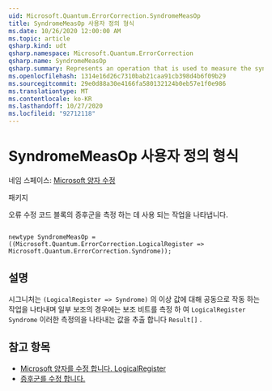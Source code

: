 ```yaml
---
uid: Microsoft.Quantum.ErrorCorrection.SyndromeMeasOp
title: SyndromeMeasOp 사용자 정의 형식
ms.date: 10/26/2020 12:00:00 AM
ms.topic: article
qsharp.kind: udt
qsharp.namespace: Microsoft.Quantum.ErrorCorrection
qsharp.name: SyndromeMeasOp
qsharp.summary: Represents an operation that is used to measure the syndrome of an error-correcting code block.
ms.openlocfilehash: 1314e16d26c7310bab21caa91cb398d4b6f09b29
ms.sourcegitcommit: 29e0d88a30e4166fa580132124b0eb57e1f0e986
ms.translationtype: MT
ms.contentlocale: ko-KR
ms.lasthandoff: 10/27/2020
ms.locfileid: "92712118"
---
```

# <a name="syndromemeasop-user-defined-type"></a>SyndromeMeasOp 사용자 정의 형식

네임 스페이스: [Microsoft 양자 수정](xref:Microsoft.Quantum.ErrorCorrection)

패키지 [](https://nuget.org/packages/)


오류 수정 코드 블록의 증후군을 측정 하는 데 사용 되는 작업을 나타냅니다.

```qsharp

newtype SyndromeMeasOp = ((Microsoft.Quantum.ErrorCorrection.LogicalRegister => Microsoft.Quantum.ErrorCorrection.Syndrome));
```



## <a name="remarks"></a>설명

시그니처는 `(LogicalRegister => Syndrome)` 의 이상 값에 대해 공동으로 작동 하는 작업을 나타내며 일부 보조의 경우에는 보조 비트를 측정 하 여 `LogicalRegister` `Syndrome` 이러한 측정의을 나타내는 값을 추출 합니다 `Result[]` .

## <a name="see-also"></a>참고 항목

- [Microsoft 양자를 수정 합니다. LogicalRegister](xref:Microsoft.Quantum.ErrorCorrection.LogicalRegister)
- [증후군를 수정 합니다.](xref:Microsoft.Quantum.ErrorCorrection.Syndrome)